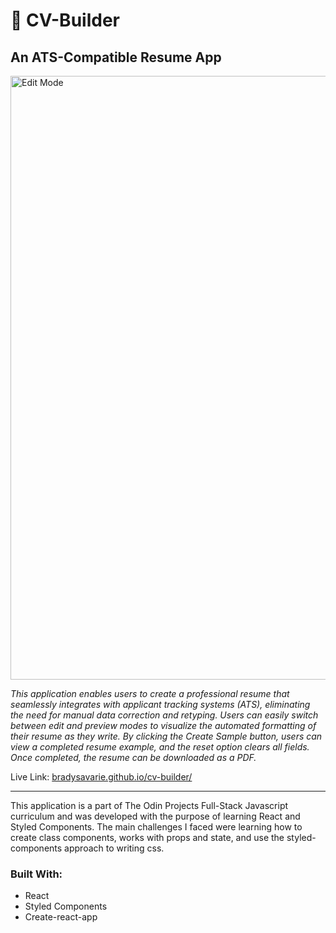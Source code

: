 <h1>💼 CV-Builder</h1>

<h2>An ATS-Compatible Resume App</h2>

<img width="966" alt="Edit Mode" src="https://github.com/BradySavarie/cv-builder/assets/106128212/98659a63-2f8a-4611-abe9-185b348c1c05">

<em>This application enables users to create a professional resume that seamlessly integrates with applicant tracking systems (ATS), eliminating the need for manual data correction and retyping. Users can easily switch between edit and preview modes to visualize the automated formatting of their resume as they write. By clicking the Create Sample button, users can view a completed resume example, and the reset option clears all fields. Once completed, the resume can be downloaded as a PDF.</em>

Live Link: [bradysavarie.github.io/cv-builder/](https://bradysavarie.github.io/cv-builder/)

<hr>

This application is a part of The Odin Projects Full-Stack Javascript curriculum and was developed with the purpose of learning React and Styled Components. The main challenges I faced were learning how to create class components, works with props and state, and use the styled-components approach to writing css.

<h3>Built With:</h3>

<ul>
  <li>React
  <li>Styled Components
  <li>Create-react-app
 </ul>
